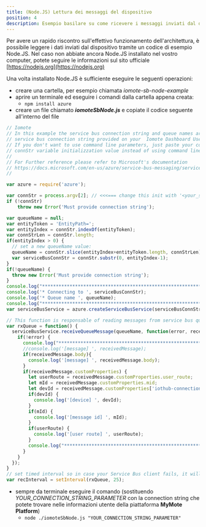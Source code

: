 ```yaml
---
title: (Node.JS) Lettura dei messaggi del dispositivo
position: 4
description: Esempio basilare su come ricevere i messaggi inviati dal dispositivo tramite uno script Node.JS
---
```


Per avere un rapido riscontro sull'effettivo funzionamento dell'architettura, è possibile leggere i dati inviati dal dispositivo tramite un codice di esempio Node.JS. Nel caso non abbiate ancora Node.JS installato nel vostro computer, potete seguire le informazioni sul sito ufficiale [https://nodejs.org](https://nodejs.org)

Una volta installato Node.JS è sufficiente eseguire le seguenti operazioni:
- creare una cartella, per esempio chiamata *iomote-sb-node-example*
- aprire un terminale ed eseguire i comandi dalla cartella appena creata:
	-  `npm install azure`
- creare un file chiamato ***iomoteSbNode.js*** e copiate il codice seguente all'interno del file

~~~ javascript
// Iomote 
// In this example the service bus connection string and queue names are provided using the 
// service bus connection string provided on your  Iomote Dashboard User Settings
// If you don't want to use command line parameters, just paste your connection string on 
// connStr variable initializzation value instead of using command line arguments!
// 
// For Further reference please refer to Microsoft's documentation
// https://docs.microsoft.com/en-us/azure/service-bus-messaging/service-bus-nodejs-how-to-use-queues
//

var azure = require('azure');

var connStr = process.argv[2]; // <<<=== change this init with '<your_service_bus_connection_string>' if you don't want console params
if (!connStr) 
	throw new Error('Must provide connection string');

var queueName = null;
var entityToken = 'EntityPath=';
var entityIndex = connStr.indexOf(entityToken);
var connStrLen = connStr.length;
if(entityIndex > 0) {
  // set a new queueName value:
  queueName = connStr.slice(entityIndex+entityToken.length, connStrLen);
  var serviceBusConnStr = connStr.substr(0, entityIndex-1);
}
if(!queueName) {
  throw new Error('Must provide connection string');
}
console.log("**********************************************************************");
console.log('* Connecting to ', serviceBusConnStr);
console.log('* Queue name ', queueName);
console.log("**********************************************************************");
var serviceBusService = azure.createServiceBusService(serviceBusConnStr);

// This function is responsable of reading messages from service bus queue
var rxQueue = function() {
  serviceBusService.receiveQueueMessage(queueName, function(error, receivedMessage){
    if(!error) {
      console.log("**********************************************************************");
      //console.log('[message] ', receivedMessage);
      if(receivedMessage.body){
        console.log('[message] ', receivedMessage.body);
      }
      if(receivedMessage.customProperties) {
        let userRoute = receivedMessage.customProperties.user_route;
        let mId = receivedMessage.customProperties.mid;
        let devId = receivedMessage.customProperties['iothub-connection-device-id'];
        if(devId) {
          console.log('[device] ', devId);
        }
        if(mId) {
          console.log('[message id] ', mId);
        }
        if(userRoute) {
          console.log('[user route] ', userRoute);
        }
        console.log("**********************************************************************");
      }
    } 
  });
}
// set timed interval so in case your Service Bus client fails, it will register a new Queue Message received callback
var recInterval = setInterval(rxQueue, 25);

~~~
-   sempre da terminale eseguire il comando (sostituendo *YOUR_CONNECTION_STRING_PARAMETER* con la connection string che potete trovare nelle informazioni utente della piattaforma **MyMote Platform**)
	- `node ./iomoteSbNode.js "YOUR_CONNECTION_STRING_PARAMETER"` 
